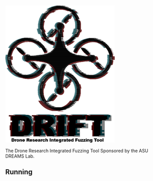 ![](./Drift_explain.png)

The Drone Research Integrated Fuzzing Tool
Sponsored by the ASU DREAMS Lab. 

## Running 
